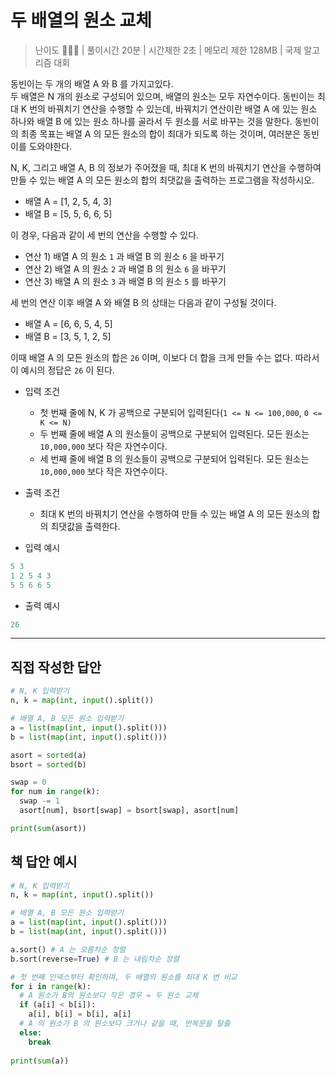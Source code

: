 # 두 배열의 원소 교체

> 난이도 🧡🤍🤍 | 풀이시간 20분 | 시간제한 2초 | 메모리 제한 128MB | 국제 알고리즘 대회

동빈이는 두 개의 배열 A 와 B 를 가지고있다. \
두 배열은 N 개의 원소로 구성되어 있으며, 배열의 원소는 모두 자연수이다. 동빈이는 최대 K 번의 바꿔치기 연산을 수행할 수 있는데, 바꿔치기 연산이란 배열 A 에 있는 원소 하나와 배열 B 에 있는 원소 하나를 골라서 두 원소를 서로 바꾸는 것을 말한다. 동빈이의 최종 목표는 배열 A 의 모든 원소의 합이 최대가 되도록 하는 것이며, 여러분은 동빈이를 도와야한다.

N, K, 그리고 배열 A, B 의 정보가 주어졌을 때, 최대 K 번의 바꿔치기 연산을 수행하여 만들 수 있는 배열 A 의 모든 원소의 합의 최댓값을 출력하는 프로그램을 작성하시오.

* 배열 A = [1, 2, 5, 4, 3]
* 배열 B = [5, 5, 6, 6, 5]

이 경우, 다음과 같이 세 번의 연산을 수행할 수 있다.

* 연산 1) 배열 A 의 원소 `1` 과 배열 B 의 원소 `6` 을 바꾸기
* 연산 2) 배열 A 의 원소 `2` 과 배열 B 의 원소 `6` 을 바꾸기
* 연산 3) 배열 A 의 원소 `3` 과 배열 B 의 원소 `5` 를 바꾸기

세 번의 연산 이후 배열 A 와 배열 B 의 상태는 다음과 같이 구성될 것이다.

* 배열 A = [6, 6, 5, 4, 5]
* 배열 B = [3, 5, 1, 2, 5]

이때 배열 A 의 모든 원소의 합은 `26` 이며, 이보다 더 합을 크게 만들 수는 없다. 따라서 이 예시의 정답은 `26` 이 된다.

* 입력 조건
  * 첫 번째 줄에 N, K 가 공백으로 구분되어 입력된다(`1 <= N <= 100,000`, `0 <= K <= N)`
  * 두 번째 줄에 배열 A 의 원소들이 공백으로 구분되어 입력된다. 모든 원소는 `10,000,000` 보다 작은 자연수이다.
  * 세 번째 줄에 배열 B 의 원소들이 공백으로 구분되어 입력된다. 모든 원소는 `10,000,000` 보다 작은 자연수이다.
* 출력 조건
  * 최대 K 번의 바꿔치기 연산을 수행하여 만들 수 있는 배열 A 의 모든 원소의 합의 최댓값을 출력한다.


* 입력 예시

``` python
5 3
1 2 5 4 3
5 5 6 6 5
```

* 출력 예시

``` python
26
```

-------

## 직접 작성한 답안

``` python
# N, K 입력받기
n, k = map(int, input().split())

# 배열 A, B 모든 원소 입력받기
a = list(map(int, input().split()))
b = list(map(int, input().split()))

asort = sorted(a)
bsort = sorted(b)

swap = 0
for num in range(k):
  swap -= 1
  asort[num], bsort[swap] = bsort[swap], asort[num]

print(sum(asort))
```

## 책 답안 예시

``` python
# N, K 입력받기
n, k = map(int, input().split())

# 배열 A, B 모든 원소 입력받기
a = list(map(int, input().split()))
b = list(map(int, input().split()))

a.sort() # A 는 오름차순 정렬
b.sort(reverse=True) # B 는 내림차순 정렬

# 첫 번째 인덱스부터 확인하며, 두 배열의 원소를 최대 K 번 비교
for i in range(k):
  # A 원소가 B의 원소보다 작은 경우 = 두 원소 교체
  if (a[i] < b[i]):
    a[i], b[i] = b[i], a[i]
  # A 의 원소가 B 의 원소보다 크거나 같을 때, 반복문을 탈출
  else:
    break
  
print(sum(a))
```